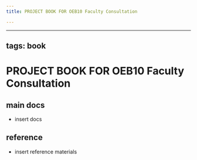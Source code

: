 ```yaml
---
title: PROJECT BOOK FOR OEB10 Faculty Consultation

---
```



---
tags: book
---

PROJECT BOOK FOR OEB10 Faculty Consultation
===

main docs
---

- insert docs

reference
---

- insert reference materials

